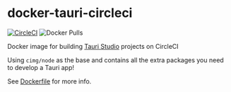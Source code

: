# docker-tauri-circleci

[![CircleCI](https://circleci.com/gh/AlexHayton/docker-tauri-circleci/tree/main.svg?style=svg)](https://circleci.com/gh/AlexHayton/docker-tauri-circleci/tree/main)  ![Docker Pulls](https://img.shields.io/docker/pulls/alexhayton/tauri-circleci)

Docker image for building [Tauri Studio](https://tauri.studio/en/) projects on CircleCI

Using `cimg/node` as the base and contains all the extra packages you need to develop a Tauri app!

See [Dockerfile](Dockerfile) for more info.